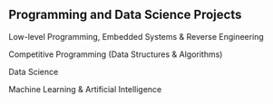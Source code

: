 ## Programming and Data Science Projects

Low-level Programming, Embedded Systems & Reverse Engineering

Competitive Programming (Data Structures & Algorithms)

Data Science

Machine Learning & Artificial Intelligence
